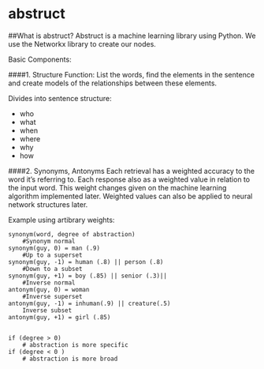 abstruct
========

##What is abstruct?
Abstruct is a machine learning library using Python. We use the Networkx library to create our nodes.

Basic Components:

####1. Structure Function:
List the words, find the elements in the sentence and create models of the relationships between these elements.

Divides into sentence structure:
- who 
- what 
- when
- where 
- why
- how

####2. Synonyms, Antonyms
Each retrieval has a weighted accuracy to the word it’s referring to. Each response also as a weighted value in relation to the input word. This weight changes given on the machine learning algorithm implemented later. Weighted values can also be applied to neural network structures later.

Example using artibrary weights:
```
synonym(word, degree of abstraction)
	#Synonym normal
synonym(guy, 0) = man (.9)
	#Up to a superset
synonym(guy, -1) = human (.8) || person (.8)
	#Down to a subset
synonym(guy, +1) = boy (.85) || senior (.3)||
	#Inverse normal
antonym(guy, 0)	= woman
	#Inverse superset
antonym(guy, -1) = inhuman(.9) || creature(.5) 
	Inverse subset
antonym(guy, +1) = girl (.85)
	
```

```
if (degree > 0)
	# abstraction is more specific 
if (degree < 0 )
	# abstraction is more broad
```

	
	
